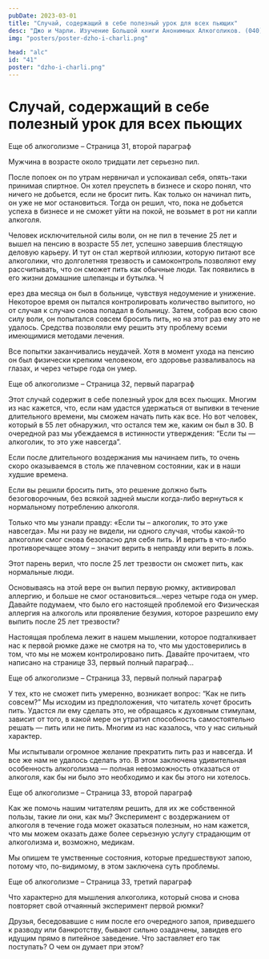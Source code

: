 ```yaml
---
pubDate: 2023-03-01
title: "Случай, содержащий в себе полезный урок для всех пьющих"
desc: "Джо и Чарли. Изучение Большой книги Анонимных Алкоголиков. (040) читать"
img: "posters/poster-dzho-i-charli.png"

head: "alc"
id: "41"
poster: "dzho-i-charli.png"
---
```


# Случай, содержащий в себе полезный урок для всех пьющих

Еще об алкоголизме – Страница 31, второй параграф

Мужчина в возрасте около тридцати лет серьезно пил.

После попоек он по утрам нервничал и успокаивал себя, опять-таки принимая спиртное. Он хотел преуспеть в бизнесе и скоро понял, что ничего не добьется, если не бросит пить. Как только он начинал пить, он уже не мог остановиться. Тогда он решил, что, пока не добьется успеха в бизнесе и не сможет уйти на покой, не возьмет в рот ни капли алкоголя.

Человек исключительной силы воли, он не пил в течение 25 лет и вышел на пенсию в возрасте 55 лет, успешно завершив блестящую деловую карьеру. И тут он стал жертвой иллюзии, которую питают все алкоголики, что долголетняя трезвость и самоконтроль позволяют ему рассчитывать, что он сможет пить как обычные люди. Так появились в его жизни домашние шлепанцы и бутылка. Ч

ерез два месяца он был в больнице, чувствуя недоумение и унижение. Некоторое время он пытался контролировать количество выпитого, но от случая к случаю снова попадал в больницу. Затем, собрав всю свою силу воли, он попытался совсем бросить пить, но на этот раз ему это не удалось. Средства позволяли ему решить эту проблему всеми имеющимися методами лечения.

Все попытки заканчивались неудачей. Хотя в момент ухода на пенсию он был физически крепким человеком, его здоровье разваливалось на глазах, и через четыре года он умер.

Еще об алкоголизме – Страница 32, первый параграф

Этот случай содержит в себе полезный урок для всех пьющих. Многим из нас кажется, что, если нам удастся удержаться от выпивки в течение длительного времени, мы сможем начать пить как все. Но вот человек, который в 55 лет обнаружил, что остался тем же, каким он был в 30. В очередной раз мы убеждаемся в истинности утверждения: “Если ты — алкоголик, то это уже навсегда”.

Если после длительного воздержания мы начинаем пить, то очень скоро оказываемся в столь же плачевном состоянии, как и в наши худшие времена.

Если вы решили бросить пить, это решение должно быть безоговорочным, без всякой задней мысли когда-либо вернуться к нормальному потреблению алкоголя.

Только что мы узнали правду: «Если ты – алкоголик, то это уже навсегда». Мы ни разу не видели, ни одного случая, чтобы какой-то алкоголик смог снова безопасно для себя пить. И верить в что-либо противоречащее этому – значит верить в неправду или верить в ложь.

Этот парень верил, что после 25 лет трезвости он сможет пить, как нормальные люди.

Основываясь на этой вере он выпил первую рюмку, активировал аллергию, и больше не смог остановиться…через четыре года он умер. Давайте подумаем, что было его настоящей проблемой его Физическая аллергия на алкоголь или проявление безумия, которое разрешило ему выпить после 25 лет трезвости?

Настоящая проблема лежит в нашем мышлении, которое подталкивает нас к первой рюмке даже не смотря на то, что мы удостоверились в том, что мы не можем контролировано пить. Давайте прочитаем, что написано на странице 33, первый полный параграф…

Еще об алкоголизме – Страница 33, первый полный параграф

У тех, кто не сможет пить умеренно, возникает вопрос: “Как не пить совсем?” Мы исходим из предположения, что читатель хочет бросить пить. Удастся ли ему сделать это, не обращаясь к духовным стимулам, зависит от того, в какой мере он утратил способность самостоятельно решать — пить или не пить. Многим из нас казалось, что у нас сильный характер.

Мы испытывали огромное желание прекратить пить раз и навсегда. И все же нам не удалось сделать это. В этом заключена удивительная особенность алкоголизма — полная невозможность отказаться от алкоголя, как бы ни было это необходимо и как бы этого ни хотелось.

Еще об алкоголизме – Страница 33, второй параграф

Как же помочь нашим читателям решить, для их же собственной пользы, такие ли они, как мы? Эксперимент с воздержанием от алкоголя в течение года может оказаться полезным, но нам кажется, что мы можем оказать даже более серьезную услугу страдающим от алкоголизма и, возможно, медикам.

Мы опишем те умственные состояния, которые предшествуют запою, потому что, по-видимому, в этом заключена суть проблемы.

Еще об алкоголизме – Страница 33, третий параграф

Что характерно для мышления алкоголика, который снова и снова повторяет свой отчаянный эксперимент первой рюмки?

Друзья, беседовавшие с ним после его очередного запоя, приведшего к разводу или банкротству, бывают сильно озадачены, завидев его идущим прямо в питейное заведение. Что заставляет его так поступать? О чем он думает при этом?
